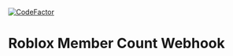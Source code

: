 [![CodeFactor](https://www.codefactor.io/repository/github/miscool/roblox-group-count/badge?s=fc430fdcee56a3bfa099858a8eb5405449c65343)](https://www.codefactor.io/repository/github/miscool/roblox-group-count)


Roblox Member Count Webhook
=================


